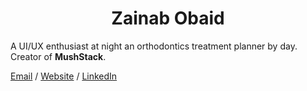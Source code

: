 # <center>Zainab Obaid</center>
A UI/UX enthusiast at night an orthodontics treatment planner by day. Creator of **MushStack**. <br>

[Email](mailto:zainababdobaid@gmail.com) / [Website](http://zazee.xyz/) / [LinkedIn](https://www.linkedin.com/in/zainab-obaid/)
